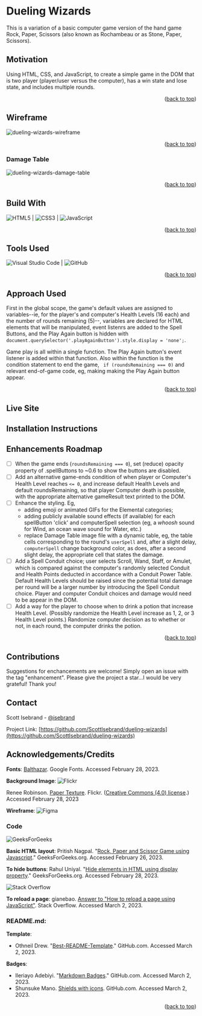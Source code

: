 <a name="readme-top"></a>

# Dueling Wizards

This is a variation of a basic computer game version of the hand game Rock, Paper, Scissors (also known as Rochambeau or as Stone, Paper, Scissors).

## Motivation

Using HTML, CSS, and JavaScript, to create a simple game in the DOM that is two player (player/user versus the computer), has a win state and lose state, and includes multiple rounds.

<p align="right">(<a href="#readme-top">back to top</a>)</p>

## Wireframe

![dueling-wizards-wireframe](https://user-images.githubusercontent.com/115107346/221728000-8c826d97-7af5-44ab-a1d7-6f439caf2543.png)

<p align="right">(<a href="#readme-top">back to top</a>)</p>

### Damage Table

![dueling-wizards-damage-table](https://user-images.githubusercontent.com/115107346/222015178-ae5a0ff5-26e4-425b-8774-5df4d043b8e3.png)

<p align="right">(<a href="#readme-top">back to top</a>)</p>

## Build With

![HTML5](https://img.shields.io/badge/html5-%23E34F26.svg?style=for-the-badge&logo=html5&logoColor=white) | ![CSS3](https://img.shields.io/badge/css3-%231572B6.svg?style=for-the-badge&logo=css3&logoColor=white) | ![JavaScript](https://img.shields.io/badge/javascript-%23323330.svg?style=for-the-badge&logo=javascript&logoColor=%23F7DF1E)

<p align="right">(<a href="#readme-top">back to top</a>)</p>

## Tools Used

![Visual Studio Code](https://img.shields.io/badge/Visual%20Studio%20Code-0078d7.svg?style=for-the-badge&logo=visual-studio-code&logoColor=white) | ![GitHub](https://img.shields.io/badge/github-%23121011.svg?style=for-the-badge&logo=github&logoColor=white)

<p align="right">(<a href="#readme-top">back to top</a>)</p>

## Approach Used

First in the global scope, the game's default values are assigned to variables--ie, for the player's and computer's Health Levels (16 each) and the number of rounds remaining (5)--, variables are declared for HTML elements that will be manipulated, event listenrs are added to the Spell Buttons, and the Play Again button is hidden with `document.querySelector('.playAgainButton').style.display = 'none';`.

Game play is all within a single function. The Play Again button's event listener is added within that function. Also within the function is the condition statement to end the game, ` if (roundsRemaining === 0)` and relevant end-of-game code, eg, making making the Play Again button appear.

<p align="right">(<a href="#readme-top">back to top</a>)</p>

## Live Site

## Installation Instructions

## Enhancements Roadmap

- [ ] When the game ends (`roundsRemaining === 0`), set (reduce) opacity property of .spellButtons to ~0.6 to show the buttons are disabled.
- [ ] Add an alternative game-ends condition of when player or Computer's Health Level reaches `<= 0`, and increase default Health Levels and default roundsRemaining, so that player Computer death is possible, with the appropriate alternative gameResult text printed to the DOM.
- [ ] Enhance the styling. Eg,
  - adding emoji or animated GIFs for the Elemental categories;
  - adding publicly available sound effects (if available) for each spellButton 'click' and computerSpell selection (eg, a _whoosh_ sound for Wind, an ocean wave sound for Water, etc.)
  - replace Damage Table image file with a dynamic table, eg, the table cells corresponding to the round's `userSpell` and, after a slight delay, `computerSpell` change background color, as does, after a second slight delay, the appropriate cell that states the damage.
- [ ] Add a Spell Conduit choice; user selects Scroll, Wand, Staff, or Amulet, which is compared against the computer's randomly selected Conduit and Health Points deducted in accordance with a Conduit Power Table. Default Health Levels should be raised since the potential total damage per round will be a larger number by introducing the Spell Conduit choice. Player and computer Conduit choices and damage would need to be appear in the DOM.
- [ ] Add a way for the player to choose when to drink a potion that increase Health Level. (Possibly randomize the Health Level increase as 1, 2, or 3 Health Level points.) Randomize computer decision as to whether or not, in each round, the computer drinks the potion.

<p align="right">(<a href="#readme-top">back to top</a>)</p>

## Contributions

Suggestions for enchancements are welcome! Simply open an issue with the tag "enhancement". Please give the project a star...I would be very grateful! Thank you!

## Contact

Scott Isebrand - [@isebrand](https://www.instagram.com/isebrand/)

Project Link: [https://github.com/ScottIsebrand/dueling-wizards](https://github.com/ScottIsebrand/dueling-wizards)

## Acknowledgements/Credits

**Fonts**: [Balthazar](https://fonts.google.com/specimen/Balthazar). Google Fonts. Accessed February 28, 2023.

**Background Image**:
![Flickr](https://img.shields.io/static/v1?style=for-the-badge&message=Flickr&color=0063DC&logo=Flickr&logoColor=FFFFFF&label=)

Renee Robinson. [Paper Texture](https://www.flickr.com/photos/playingwithpsp/2558160805). Flickr. ([Creative Commons (4.0) license](https://creativecommons.org/licenses/by/4.0/).) Accessed February 28, 2023

**Wireframe**:
![Figma](https://img.shields.io/badge/figma-%23F24E1E.svg?style=for-the-badge&logo=figma&logoColor=white)

### Code

![GeeksForGeeks](https://img.shields.io/badge/GeeksforGeeks-gray?style=for-the-badge&logo=geeksforgeeks&logoColor=35914c)

**Basic HTML layout**: Pritish Nagpal. "[Rock, Paper and Scissor Game using Javascript](https://www.geeksforgeeks.org/rock-paper-and-scissor-game-using-javascript/)." GeeksForGeeks.org. Accessed February 26, 2023.

**To hide buttons**: Rahul Uniyal. "[Hide elements in HTML using display property](https://www.geeksforgeeks.org/hide-or-show-elements-in-html-using-display-property/)." GeeksForGeeks.org. Accessed February 28, 2023.

![Stack Overflow](https://img.shields.io/badge/-Stackoverflow-FE7A16?style=for-the-badge&logo=stack-overflow&logoColor=white)

**To reload a page**: gianebao. [Answer to "How to reload a page using JavaScript"](https://stackoverflow.com/questions/3715047/how-to-reload-a-page-using-javascript?noredirect=1&lq=1). Stack Overflow. Accessed March 2, 2023.

### README.md:

**Template**:

- Othneil Drew. "[Best-README-Template](https://github.com/othneildrew/Best-README-Template)." GitHub.com. Accessed March 2, 2023.

**Badges**:

- Ileriayo Adebiyi. "[Markdown Badges](https://github.com/Ileriayo/markdown-badges)." GitHub.com. Accessed March 2, 2023.
- Shunsuke Mano. [Shields with icons](https://github.com/progfay/shields-with-icon/blob/master/Snippets.md). GitHub.com. Accessed March 2, 2023.

<p align="right">(<a href="#readme-top">back to top</a>)</p>

<!-- MARKDOWN LINKS & IMAGES -->
<!-- https://www.markdownguide.org/basic-syntax/#reference-style-links -->
